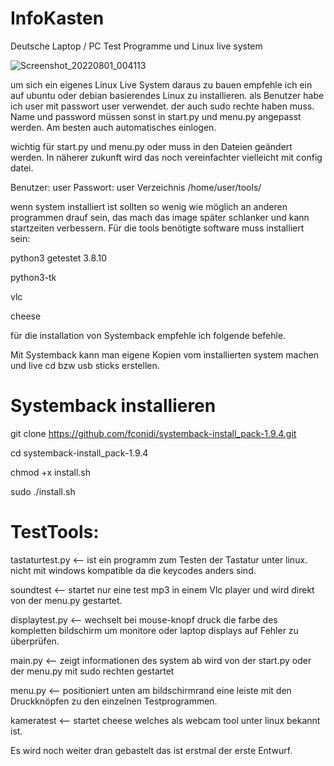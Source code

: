 # InfoKasten
Deutsche Laptop / PC Test Programme und Linux live system

![Screenshot_20220801_004113](https://user-images.githubusercontent.com/53666253/182047044-4e84cf05-3284-470f-bfb6-04562f4dcad4.png)

um sich ein eigenes Linux Live System daraus zu bauen empfehle ich ein auf ubuntu oder debian basierendes Linux zu installieren.
als Benutzer habe ich user mit passwort user verwendet. der auch sudo rechte haben muss. Name und password müssen sonst in start.py 
und menu.py angepasst werden. Am besten auch automatisches einlogen.

wichtig für start.py und menu.py oder muss in den Dateien geändert werden. 
In näherer zukunft wird das noch vereinfachter vielleicht mit config datei.

Benutzer: user
Passwort: user
Verzeichnis /home/user/tools/

wenn system installiert ist sollten so wenig wie möglich an anderen programmen drauf sein,
das mach das image später schlanker und kann startzeiten verbessern.
Für die tools benötigte software muss installiert sein:

python3 getestet 3.8.10

python3-tk

vlc

cheese


für die installation von Systemback empfehle ich folgende befehle.

Mit Systemback kann man eigene Kopien vom installierten system machen und live cd bzw usb sticks erstellen.


# Systemback installieren

git clone https://github.com/fconidi/systemback-install_pack-1.9.4.git

cd systemback-install_pack-1.9.4

chmod +x install.sh

sudo ./install.sh


# TestTools:

tastaturtest.py <-- ist ein programm zum Testen der Tastatur unter linux. nicht mit windows kompatible da die keycodes anders sind.

soundtest <-- startet nur eine test mp3 in einem Vlc player und wird direkt von der menu.py gestartet.

displaytest.py <-- wechselt bei mouse-knopf druck die farbe des kompletten bildschirm um monitore oder laptop displays auf Fehler zu überprüfen.

main.py <-- zeigt informationen des system ab wird von der start.py oder der menu.py mit sudo rechten gestartet

menu.py <-- positioniert unten am bildschirmrand eine leiste mit den Druckknöpfen zu den einzelnen Testprogrammen.

kameratest <-- startet cheese welches als webcam tool unter linux bekannt ist. 


Es wird noch weiter dran gebastelt das ist erstmal der erste Entwurf.


